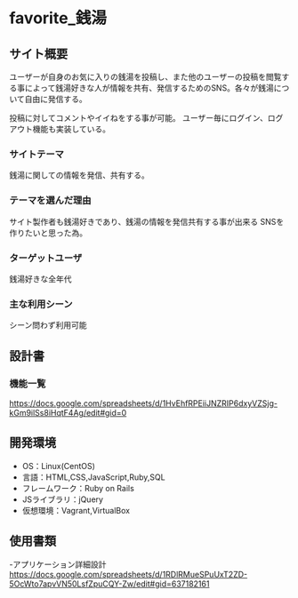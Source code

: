 # favorite_銭湯

## サイト概要

ユーザーが自身のお気に入りの銭湯を投稿し、また他のユーザーの投稿を閲覧する事によって銭湯好きな人が情報を共有、発信するためのSNS。各々が銭湯について自由に発信する。

投稿に対してコメントやイイねをする事が可能。
ユーザー毎にログイン、ログアウト機能も実装している。

### サイトテーマ

銭湯に関しての情報を発信、共有する。

### テーマを選んだ理由

サイト製作者も銭湯好きであり、銭湯の情報を発信共有する事が出来る
SNSを作りたいと思った為。


### ターゲットユーザ

銭湯好きな全年代

### 主な利用シーン

シーン問わず利用可能

## 設計書

### 機能一覧
https://docs.google.com/spreadsheets/d/1HvEhfRPEiiJNZRIP6dxyVZSjg-kGm9ilSs8iHqtF4Ag/edit#gid=0

## 開発環境
- OS：Linux(CentOS)
- 言語：HTML,CSS,JavaScript,Ruby,SQL
- フレームワーク：Ruby on Rails
- JSライブラリ：jQuery
- 仮想環境：Vagrant,VirtualBox

## 使用書類

-アプリケーション詳細設計
https://docs.google.com/spreadsheets/d/1RDlRMueSPuUxT2ZD-5OcWto7apvVN50LsfZpuCQY-Zw/edit#gid=637182161



